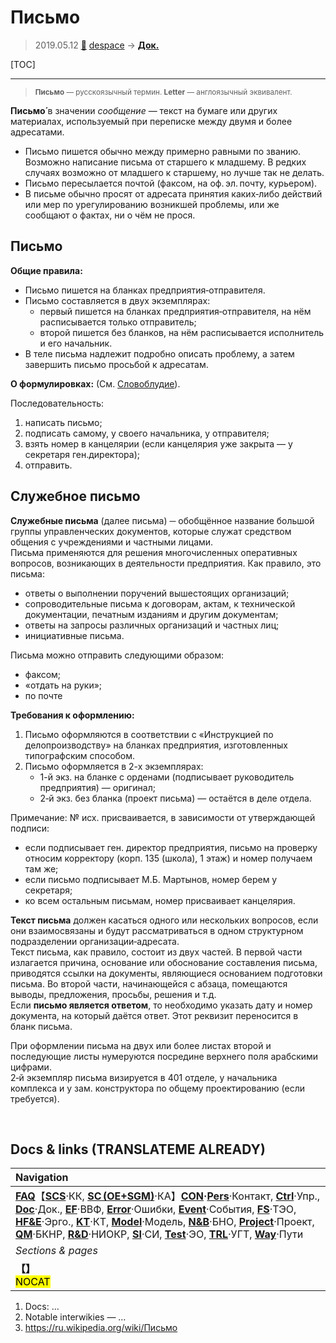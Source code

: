 # Письмо
> 2019.05.12 [🚀](../index/index.md) [despace](index.md) → **[Док.](doc.md)**

[TOC]

---

> <small>**Письмо** — русскоязычный термин. **Letter** — англоязычный эквивалент.</small>

**Письмо́** в значении *сообщение* — текст на бумаге или других материалах, используемый при переписке между двумя и более адресатами.
   - Письмо пишется обычно между примерно равными по званию. Возможно написание письма от старшего к младшему. В редких случаях возможно от младшего к старшему, но лучше так не делать.
   - Письмо пересылается почтой (факсом, на оф. эл. почту, курьером).
   - В письме обычно просят от адресата принятия каких‑либо действий или мер по урегулированию возникшей проблемы, или же сообщают о фактах, ни о чём не прося.



## Письмо

**Общие правила:**

   - Письмо пишется на бланках предприятия‑отправителя.
   - Письмо составляется в двух экземплярах:
      - первый пишется на бланках предприятия‑отправителя, на нём расписывается только отправитель;
      - второй пишется без бланков, на нём расписывается исполнитель и его начальник.
   - В теле письма надлежит подробно описать проблему, а затем завершить письмо просьбой к адресатам.

**О формулировках:** (См. [Словоблудие](verbiage.md)).

Последовательность:

   1. написать письмо;
   1. подписать самому, у своего начальника, у отправителя;
   1. взять номер в канцелярии (если канцелярия уже закрыта — у секретаря ген.директора);
   1. отправить.



## Служебное письмо
**Служебные письма** (далее письма) ─ обобщённое название большой группы управленческих документов, которые служат средством общения с учреждениями и частными лицами.  
Письма применяются для решения многочисленных оперативных вопросов, возникающих в деятельности предприятия. Как правило, это письма:

   - ответы о выполнении поручений вышестоящих организаций;
   - сопроводительные письма к договорам, актам, к технической документации, печатным изданиям и другим документам;
   - ответы на запросы различных организаций и частных лиц;
   - инициативные письма.

Письма можно отправить следующими образом:

   - факсом;
   - «отдать на руки»;
   - по почте

**Требования к оформлению:**

   1. Письмо оформляются в соответствии с «Инструкцией по делопроизводству» на бланках предприятия, изготовленных типографским способом.
   1. Письмо оформляется в 2-х экземплярах:
      - 1-й экз. на бланке с орденами (подписывает руководитель предприятия) — оригинал;
      - 2‑й экз. без бланка (проект письма) — остаётся в деле отдела.

Примечание: № исх. присваивается, в зависимости от утверждающей подписи:

   - если подписывает ген. директор предприятия, письмо на проверку относим корректору (корп. 135 (школа), 1 этаж) и номер получаем там же;
   - если письмо подписывает М.Б. Мартынов, номер берем у секретаря;
   - ко всем остальным письмам, номер присваивает канцелярия.

**Текст письма** должен касаться одного или нескольких вопросов, если они взаимосвязаны и будут рассматриваться в одном структурном подразделении организации‑адресата.  
Текст письма, как правило, состоит из двух частей. В первой части излагается причина, основание или обоснование составления письма, приводятся ссылки на документы, являющиеся основанием подготовки письма. Во второй части, начинающейся с абзаца, помещаются выводы, предложения, просьбы, решения и т.д.  
Если **письмо является ответом**, то необходимо указать дату и номер документа, на который даётся ответ. Этот реквизит переносится в бланк письма.

При оформлении письма на двух или более листах второй и последующие листы нумеруются посредине верхнего поля арабскими цифрами.  
2‑й экземпляр письма визируется в 401 отделе, у начальника комплекса и у зам. конструктора по общему проектированию (если требуется).



<p style="page-break-after:always"> </p>

## Docs & links (TRANSLATEME ALREADY)
|Navigation|
|:--|
|**[FAQ](faq.md)**【**[SCS](scs.md)**·КК, **[SC (OE+SGM)](sc.md)**·КА】**[CON](contact.md)·[Pers](person.md)**·Контакт, **[Ctrl](control.md)**·Упр., **[Doc](doc.md)**·Док., **[EF](ef.md)**·ВВФ, **[Error](error.md)**·Ошибки, **[Event](event.md)**·События, **[FS](fs.md)**·ТЭО, **[HF&E](hfe.md)**·Эрго., **[KT](kt.md)**·КТ, **[Model](model.md)**·Модель, **[N&B](nnb.md)**·БНО, **[Project](project.md)**·Проект, **[QM](qm.md)**·БКНР, **[R&D](rnd.md)**·НИОКР, **[SI](si.md)**·СИ, **[Test](test.md)**·ЭО, **[TRL](trl.md)**·УГТ, **[Way](way.md)**·Пути|
|*Sections & pages*|
|**【[](.md)】**<br> <mark>NOCAT</mark>|

   1. Docs: …
   1. Notable interwikies — …
   1. <https://ru.wikipedia.org/wiki/Письмо>
